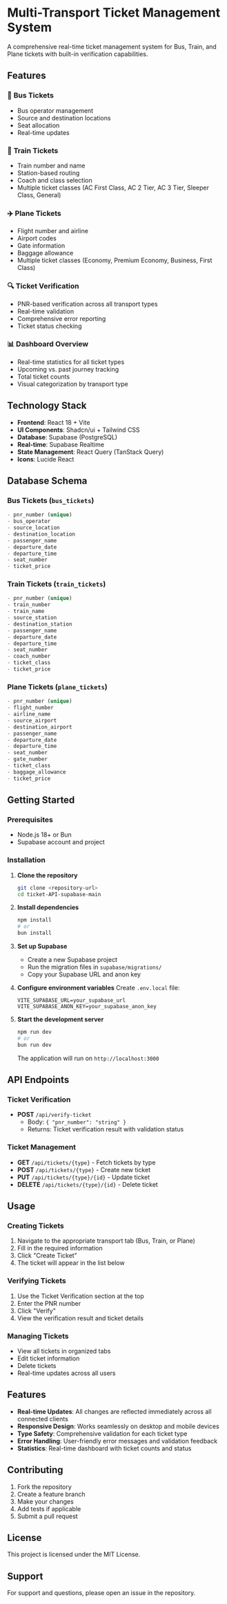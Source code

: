 ﻿# Multi-Transport Ticket Management System

A comprehensive real-time ticket management system for Bus, Train, and Plane tickets with built-in verification capabilities.

## Features

### 🚌 **Bus Tickets**
- Bus operator management
- Source and destination locations
- Seat allocation
- Real-time updates

### 🚂 **Train Tickets**
- Train number and name
- Station-based routing
- Coach and class selection
- Multiple ticket classes (AC First Class, AC 2 Tier, AC 3 Tier, Sleeper Class, General)

### ✈️ **Plane Tickets**
- Flight number and airline
- Airport codes
- Gate information
- Baggage allowance
- Multiple ticket classes (Economy, Premium Economy, Business, First Class)

### 🔍 **Ticket Verification**
- PNR-based verification across all transport types
- Real-time validation
- Comprehensive error reporting
- Ticket status checking

### 📊 **Dashboard Overview**
- Real-time statistics for all ticket types
- Upcoming vs. past journey tracking
- Total ticket counts
- Visual categorization by transport type

## Technology Stack

- **Frontend**: React 18 + Vite
- **UI Components**: Shadcn/ui + Tailwind CSS
- **Database**: Supabase (PostgreSQL)
- **Real-time**: Supabase Realtime
- **State Management**: React Query (TanStack Query)
- **Icons**: Lucide React

## Database Schema

### Bus Tickets (`bus_tickets`)
```sql
- pnr_number (unique)
- bus_operator
- source_location
- destination_location
- passenger_name
- departure_date
- departure_time
- seat_number
- ticket_price
```

### Train Tickets (`train_tickets`)
```sql
- pnr_number (unique)
- train_number
- train_name
- source_station
- destination_station
- passenger_name
- departure_date
- departure_time
- seat_number
- coach_number
- ticket_class
- ticket_price
```

### Plane Tickets (`plane_tickets`)
```sql
- pnr_number (unique)
- flight_number
- airline_name
- source_airport
- destination_airport
- passenger_name
- departure_date
- departure_time
- seat_number
- gate_number
- ticket_class
- baggage_allowance
- ticket_price
```

## Getting Started

### Prerequisites
- Node.js 18+ or Bun
- Supabase account and project

### Installation

1. **Clone the repository**
   ```bash
   git clone <repository-url>
   cd ticket-API-supabase-main
   ```

2. **Install dependencies**
   ```bash
   npm install
   # or
   bun install
   ```

3. **Set up Supabase**
   - Create a new Supabase project
   - Run the migration files in `supabase/migrations/`
   - Copy your Supabase URL and anon key

4. **Configure environment variables**
   Create `.env.local` file:
   ```env
   VITE_SUPABASE_URL=your_supabase_url
   VITE_SUPABASE_ANON_KEY=your_supabase_anon_key
   ```

5. **Start the development server**
   ```bash
   npm run dev
   # or
   bun run dev
   ```

   The application will run on `http://localhost:3000`

## API Endpoints

### Ticket Verification
- **POST** `/api/verify-ticket`
  - Body: `{ "pnr_number": "string" }`
  - Returns: Ticket verification result with validation status

### Ticket Management
- **GET** `/api/tickets/{type}` - Fetch tickets by type
- **POST** `/api/tickets/{type}` - Create new ticket
- **PUT** `/api/tickets/{type}/{id}` - Update ticket
- **DELETE** `/api/tickets/{type}/{id}` - Delete ticket

## Usage

### Creating Tickets
1. Navigate to the appropriate transport tab (Bus, Train, or Plane)
2. Fill in the required information
3. Click "Create Ticket"
4. The ticket will appear in the list below

### Verifying Tickets
1. Use the Ticket Verification section at the top
2. Enter the PNR number
3. Click "Verify"
4. View the verification result and ticket details

### Managing Tickets
- View all tickets in organized tabs
- Edit ticket information
- Delete tickets
- Real-time updates across all users

## Features

- **Real-time Updates**: All changes are reflected immediately across all connected clients
- **Responsive Design**: Works seamlessly on desktop and mobile devices
- **Type Safety**: Comprehensive validation for each ticket type
- **Error Handling**: User-friendly error messages and validation feedback
- **Statistics**: Real-time dashboard with ticket counts and status

## Contributing

1. Fork the repository
2. Create a feature branch
3. Make your changes
4. Add tests if applicable
5. Submit a pull request

## License

This project is licensed under the MIT License.

## Support

For support and questions, please open an issue in the repository.
